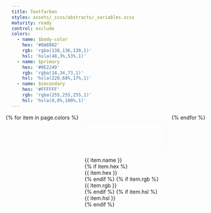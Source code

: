 ```yaml
---
title: Textfarben
styles: assets/_scss/abstracts/_variables.scss
maturity: ready
control: exclude
colors: 
  - name: $body-color
    hex: '#8A8882'
    rgb: 'rgba(138,136,130,1)'
    hsl: 'hsla(48,3%,53%,1)'
  - name: $primary
    hex: '#0E2249'  
    rgb: 'rgba(14,34,73,1)'
    hsl: 'hsla(220,68%,17%,1)'
  - name: $secondary
    hex: '#FFFFFF'
    rgb: 'rgba(255,255,255,1)'
    hsl: 'hsla(0,0%,100%,1)'
---
```

<style>
.set {
  display: flex;
  flex-wrap: wrap;
  margin: 0 -1rem;
  margin-top: 0;
  padding: 0;
  list-style: none;
}
li {
  flex: 1 0 20%;
  margin: 1rem;
}
.color {
  width: 100%;
  min-width: 160px;
  height: 80px;
  color: white;
  border: 1px solid whitesmoke;
  margin-bottom: 1rem;
}
p {
  margin: 0;
}
</style>
<ul class="set">
{% for item in page.colors %} 
  <li>
    <div class="color" style="background:{{ item.hsl }}"></div> 
    <p>{{ item.name }}</p>
    {% if item.hex %}<p>{{ item.hex }}</p>{% endif %}
    {% if item.rgb %}<p>{{ item.rgb }}</p>{% endif %}
    {% if item.hsl %}<p>{{ item.hsl }}</p>{% endif %}
  </li>
{% endfor %}
</ul>